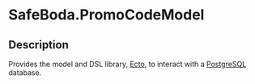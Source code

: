 # SafeBoda.PromoCodeModel

## Description

Provides the model and DSL library, [Ecto](https://github.com/elixir-ecto/ecto),
to interact with a [PostgreSQL](https://www.postgresql.org/) database.
